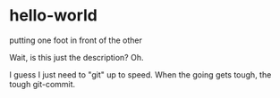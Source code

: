 # hello-world
putting one foot in front of the other

Wait, is this just the description? Oh.

I guess I just need to "git" up to speed.
When the going gets tough, the tough git-commit.
